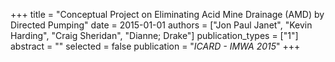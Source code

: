 +++
title = "Conceptual Project on Eliminating Acid Mine Drainage (AMD) by Directed Pumping"
date = 2015-01-01
authors = ["Jon Paul Janet", "Kevin Harding", "Craig Sheridan", "Dianne; Drake"]
publication_types = ["1"]
abstract = ""
selected = false
publication = "*ICARD - IMWA 2015*"
+++

